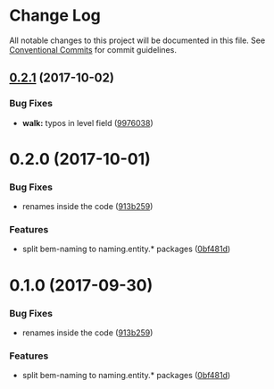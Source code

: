 # Change Log

All notable changes to this project will be documented in this file.
See [Conventional Commits](https://conventionalcommits.org) for commit guidelines.

<a name="0.2.1"></a>
## [0.2.1](https://github.com/bem/bem-sdk/compare/@bem/sdk.walk@0.2.0...@bem/sdk.walk@0.2.1) (2017-10-02)


### Bug Fixes

* **walk:** typos in level field ([9976038](https://github.com/bem/bem-sdk/commit/9976038))




<a name="0.2.0"></a>
# 0.2.0 (2017-10-01)


### Bug Fixes

* renames inside the code ([913b259](https://github.com/bem/bem-sdk/commit/913b259))


### Features

* split bem-naming to naming.entity.* packages ([0bf481d](https://github.com/bem/bem-sdk/commit/0bf481d))




<a name="0.1.0"></a>
# 0.1.0 (2017-09-30)


### Bug Fixes

* renames inside the code ([913b259](https://github.com/bem/bem-sdk/commit/913b259))


### Features

* split bem-naming to naming.entity.* packages ([0bf481d](https://github.com/bem/bem-sdk/commit/0bf481d))
